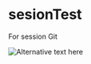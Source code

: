 # sesionTest
For session Git


![Alternative text here](https://upload.wikimedia.org/wikipedia/commons/thumb/4/48/Markdown-mark.svg/1280px-Markdown-mark.svg.png)
